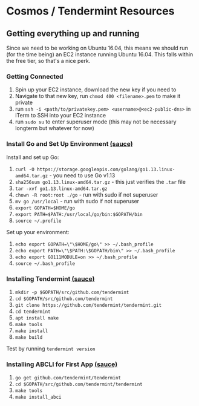 # Cosmos / Tendermint Resources

## Getting everything up and running

Since we need to be working on Ubuntu 16.04, this means we should run (for the time being) an EC2 instance running Ubuntu 16.04. This falls within the free tier, so that's a nice perk.

### Getting Connected
1. Spin up your EC2 instance, download the new key if you need to
2. Navigate to that new key, run `chmod 400 <filename>.pem` to make it private
3. run `ssh -i <path/to/privatekey.pem> <username>@<ec2-public-dns>` in iTerm to SSH into your EC2 instance
4. run `sudo su` to enter superuser mode (this may not be necessary longterm but whatever for now) 

### Install Go and Set Up Environment [(sauce)](https://www.linode.com/docs/development/go/install-go-on-ubuntu/)

Install and set up Go:
1. `curl -O https://storage.googleapis.com/golang/go1.13.linux-amd64.tar.gz` - you need to use Go v1.13
2. `sha256sum go1.13.linux-amd64.tar.gz` - this just verifies the `.tar` file
3. `tar -xvf go1.13.linux-amd64.tar.gz`
4. `chown -R root:root ./go` - run with sudo if not superuser
5. `mv go /usr/local` - run with sudo if not superuser
6. `export GOPATH=$HOME/go`
7. `export PATH=$PATH:/usr/local/go/bin:$GOPATH/bin`
8. `source ~/.profile`

Set up your environment:
1. `echo export GOPATH=\"\$HOME/go\" >> ~/.bash_profile`
2. `echo export PATH=\"\$PATH:\$GOPATH/bin\" >> ~/.bash_profile`
3. `echo export GO111MODULE=on >> ~/.bash_profile`
4. `source ~/.bash_profile`

### Installing Tendermint [(sauce)](https://github.com/tendermint/tendermint/blob/master/docs/introduction/install.md)

1. `mkdir -p $GOPATH/src/github.com/tendermint`
2. `cd $GOPATH/src/github.com/tendermint`
3. `git clone https://github.com/tendermint/tendermint.git`
4. `cd tendermint`
5. `apt install make`
6. `make tools`
7. `make install`
8. `make build`

Test by running `tendermint version` 

### Installing ABCLI for First App [(sauce)](https://github.com/tendermint/tendermint/blob/master/docs/app-dev/getting-started.md)

1. `go get github.com/tendermint/tendermint`
2. `cd $GOPATH/src/github.com/tendermint/tendermint`
3. `make tools`
4. `make install_abci`
